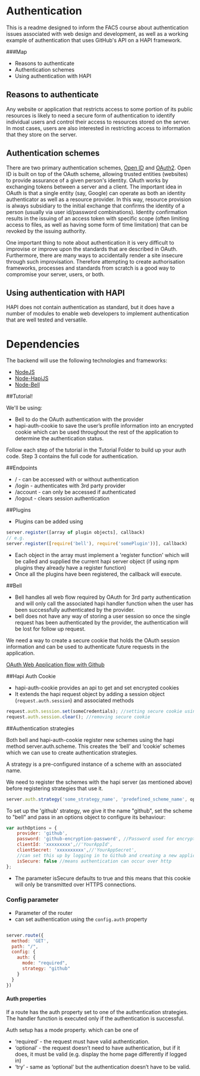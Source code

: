 # Authentication
This is a readme designed to inform the FAC5 course about authentication issues associated with web design and development, as well as a working example of authentication that uses GitHub's API on a HAPI framework.

###Map

  - Reasons to authenticate
  - Authentication schemes
  - Using authentication with HAPI

## Reasons to authenticate

Any website or application that restricts access to some portion of its public resources is likely to need a secure form of authentication to identify individual users and control their access to resources stored on the server. In most cases, users are also interested in restricting access to information that they store on the server.

## Authentication schemes

There are two primary authentication schemes, [Open ID](https://en.wikipedia.org/wiki/OpenID) and [OAuth2](https://en.wikipedia.org/wiki/OAuth). Open ID is built on top of the OAuth scheme, allowing trusted entities (websites) to provide assurance of a given person's identity. OAuth works by exchanging tokens between a server and a client. The important idea in OAuth is that a single entity (say, Google) can operate as both an identity authenticator as well as a resource provider. In this way, resource provision is always subsidiary to the initial exchange that confirms the identity of a person (usually via user id/password combinations). Identity confirmation results in the issuing of an access token with specific scope (often limiting access to files, as well as having some form of time limitation) that can be revoked by the issuing authority.

One important thing to note about authentication it is very difficult to improvise or improve upon the standards that are described in OAuth. Furthermore, there are many ways to accidentally render a site insecure through such improvisation. Therefore attempting to create authorisation frameworks, processes and standards from scratch is a good way to compromise your server, users, or both.

## Using authentication with HAPI

HAPI does not contain authentication as standard, but it does have a number of modules to enable web developers to implement authentication that are well tested and versatile.

# Dependencies

The backend will use the following technologies and frameworks:

  - [NodeJS](http://nodejs.org/)
  - [Node-HapiJS](https://github.com/hapijs/hapi)
  - [Node-Bell](https://github.com/hapijs/bell)

##Tutorial!

We'll be using:

  * Bell to do the OAuth authentication with the provider
  * hapi-auth-cookie to save the user’s profile information into an encrypted cookie which can be used throughout the rest of the application to determine the authentication status.

Follow each step of the tutorial in the Tutorial Folder to build up your auth code. Step 3 contains the full code for authentication. 


##Endpoints

  * / - can be accessed with or without authentication
  * /login  - authenticates with 3rd party provider
  * /account - can only be accessed if authenticated
  * /logout - clears session authentication


##Plugins
  * Plugins can be added using

  ``` js
  server.register([array of plugin objects], callback)
  // e.g.
  server.register([require('bell'), require('somePlugin'))], callback)

  ```
  * Each object in the array must implement a 'register function' which will be called and supplied the current hapi server object (if using npm plugins they already have a register function)
  * Once all the plugins have been registered, the callback will execute.

##Bell

  * Bell handles all web flow required by OAuth for 3rd party authentication and will only call the associated hapi handler function when the user has been successfully authenticated by the provider.
  * bell does not have any way of storing a user session so once the single request has been authenticated by the provider, the authentication will be lost for follow up request.

  We need a way to create a secure cookie that holds the OAuth session information and can be used to authenticate future requests in the application.

  [OAuth Web Application flow with Github](https://developer.github.com/v3/oauth/)

##Hapi Auth Cookie

  * hapi-auth-cookie provides an api to get and set encrypted cookies
  * It extends the hapi request object by adding a session object (`request.auth.session`) and associated methods

  ```js
  request.auth.session.set(someCredentials); //setting secure cookie using credentials returned from 3rd party authentication
  request.auth.session.clear(); //removing secure cookie

  ```

##Authentication strategies

  Both bell and hapi-auth-cookie register new schemes using the hapi method server.auth.scheme. This creates the ‘bell’ and ‘cookie’ schemes which we can use to create authentication strategies.

  A strategy is a pre-configured instance of a scheme with an associated name.

  We need to register the schemes with the hapi server (as mentioned above) before registering strategies that use it.

  ```js
  server.auth.strategy('some_strategy_name', 'predefined_scheme_name', options_object);

  ```

  To set up the 'github' strategy, we give it the name "github", set the scheme to "bell" and pass in an options object to configure its behaviour:

  ```js
  var authOptions = {
      provider: 'github',
      password: 'github-encryption-password', //Password used for encryption - can be any string
      clientId: 'xxxxxxxxx',//'YourAppId',
      clientSecret: 'xxxxxxxxxx',//'YourAppSecret',
      //can set this up by logging in to Github and creating a new application
      isSecure: false //means authentication can occur over http
  };
  ```

  * The parameter isSecure defaults to true and this means that this cookie will only be transmitted over HTTPS connections.

### Config parameter

  * Parameter of the router
  * can set authentication using the `config.auth` property

  ``` js

  server.route({
    method: 'GET',
    path: "/",
    config: {
      auth: {
        mode: "required",
        strategy: "github"
      }
    }
  })

  ```

#### Auth properties

  If a route has the auth property set to one of the authentication strategies. The handler function is executed only if the authentication is successful.

  Auth setup has a mode property. which can be one of
  * ‘required’ - the request must have valid authentication.
  * ‘optional’ - the request doesn’t need to have authentication, but if it does, it must be valid (e.g. display the home page differently if logged in)
  * ‘try’ - same as ‘optional’ but the authentication doesn’t have to be valid.

